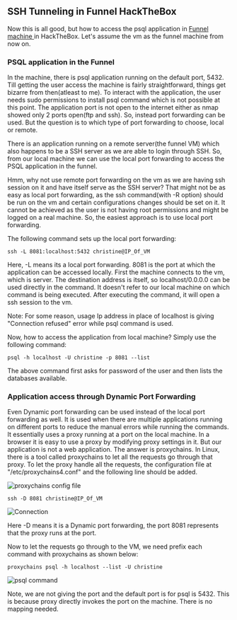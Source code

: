 ## SSH Tunneling in Funnel HackTheBox

Now this is all good, but how to access the psql application in <a href="https://app.hackthebox.com/starting-point"> Funnel machine </a> in HackTheBox. Let's assume the vm as the funnel machine from now on.

### PSQL application in the Funnel
In the machine, there is psql application running on the default port, 5432. Till getting the user access the machine is fairly straightforward, things get bizarre from then(atleast to me). To interact with the application, the user needs sudo permissions to install psql command which is not possible at this point. The application port is not open to the internet either as nmap showed only 2 ports open(ftp and ssh). So, instead port forwarding can be used. But the question is to which type of port forwarding to choose, local or remote. 

There is an application running on a remote server(the funnel VM) which also happens to be a SSH server as we are able to login through SSH.  So, from our local machine we can use the local port forwarding to access the PSQL application in the funnel.

Hmm, why not use remote port forwarding on the vm as we are having ssh session on it and have itself serve as the SSH server? That might not be as easy as local port forwarding, as the ssh command(with -R option) should be run on the vm and certain configurations changes should be set on it. It cannot be achieved as the user is not having root permissions and might be logged on a real machine. So, the easiest approach is to use local port forwarding.

The following command sets up the local port forwarding:
```
ssh -L 8081:localhost:5432 christine@IP_Of_VM
```

Here, -L means its a local port forwarding. 8081 is the port at which the application can be accessed locally. First the machine connects to the vm, which is server. The destination address is itself, so localhost/0.0.0.0 can be used directly in the command. It doesn't refer to our local machine on which command is being executed. After executing the command, it will open a ssh session to the vm.

Note: For some reason, usage Ip address in place of localhost is giving "Connection refused" error while psql command is used.

Now, how to access the application from local machine? Simply use the following command:
```
psql -h localhost -U christine -p 8081 --list
```
The above command first asks for password of the user and then lists the databases available.

### Application access through Dynamic Port Forwarding
Even Dynamic port forwarding can be used instead of the local port forwarding as well. It is used when there are multiple applications running on different ports to reduce the manual errors while running the commands. It essentially uses a proxy running at a port on the local machine. In a browser it is easy to use a proxy by modifying proxy settings in it. But our application is not a web application. The answer is proxychains. In Linux, there is a tool called proxychains to let all the requests go through that proxy. To let the proxy handle all the requests, the configuration file at "/etc/proxychains4.conf" and the following line should be added.


![proxychains config file](https://user-images.githubusercontent.com/102641432/213583939-1711eaf5-31f0-4251-ab09-a13e42e393c8.PNG)


```
ssh -D 8081 christine@IP_Of_VM
```
![Connection](https://user-images.githubusercontent.com/102641432/213583996-a6ecf7af-365d-4f04-a6a0-b2b434ef5aad.PNG)


Here -D means it is a Dynamic port forwarding, the port 8081 represents that the proxy runs at the port. 

Now to let the requests go through to the VM, we need prefix each command with proxychains as shown below:
```
proxychains psql -h localhost --list -U christine
```

![psql command](https://user-images.githubusercontent.com/102641432/213584040-b799adc0-dc7f-4972-a7fe-ecaf3eff8587.PNG)

Note, we are not giving the port and the default port is for psql is 5432. This is because proxy directly invokes the port on the machine. There is no mapping needed.
